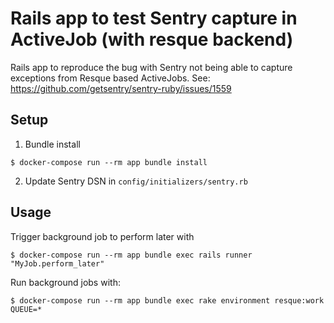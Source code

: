 # Rails app to test Sentry capture in ActiveJob (with resque backend)

Rails app to reproduce the bug with Sentry not being able to capture exceptions
from Resque based ActiveJobs.
See: https://github.com/getsentry/sentry-ruby/issues/1559

## Setup

1. Bundle install
  ```console
  $ docker-compose run --rm app bundle install
  ```
2. Update Sentry DSN in `config/initializers/sentry.rb`

## Usage

Trigger background job to perform later with

```console
$ docker-compose run --rm app bundle exec rails runner "MyJob.perform_later"
```

Run background jobs with:

```console
$ docker-compose run --rm app bundle exec rake environment resque:work QUEUE=*
```
